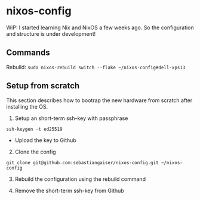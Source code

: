 # nixos-config

WiP: I started learning Nix and NixOS a few weeks ago. So the configuration and structure is under development!

## Commands

Rebuild: `sudo nixos-rebuild switch --flake ~/nixos-config#dell-xps13`

## Setup from scratch

This section describes how to bootrap the new hardware from scratch after installing the OS.

1. Setup an short-term ssh-key with passphrase

```shell
ssh-keygen -t ed25519
```

- Upload the key to Github

2. Clone the config 

```shell
git clone git@github.com:sebastiangaiser/nixos-config.git ~/nixos-config
```

3. Rebuild the configuration using the rebuild command

4. Remove the short-term ssh-key from Github

